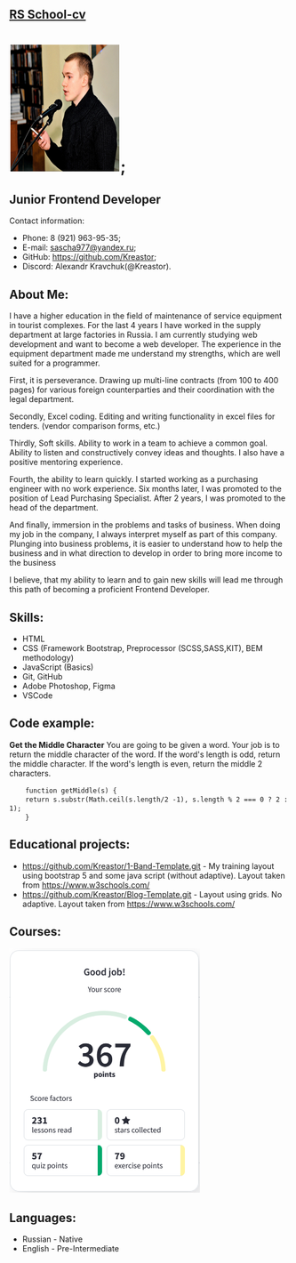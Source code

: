 ## **[RS School-cv](https://rs.school/js/)** 
#  **![Alexandr Kravchuk (27 years old)](img/me.png "Me");**
## **Junior Frontend Developer**
Contact information:  

   * Phone: 8 (921) 963-95-35;
   * E-mail: sascha977@yandex.ru;
   * GitHub: <https://github.com/Kreastor>;
   * Discord: Alexandr Kravchuk(@Kreastor).

## **About Me:**

  I have a higher education in the field of maintenance of service equipment in tourist complexes.
  For the last 4 years I have worked in the supply department at large factories in Russia.
  I am currently studying web development and want to become a web developer. The experience in the equipment department made me understand my strengths, which are well suited for a programmer.

  First, it is perseverance. Drawing up multi-line contracts (from 100 to 400 pages) for various foreign counterparties and their coordination with the legal department.

  Secondly, Excel coding. Editing and writing functionality in excel files for tenders. (vendor comparison forms, etc.)

  Thirdly, Soft skills. Ability to work in a team to achieve a common goal. Ability to listen and constructively convey ideas and thoughts. I also have a positive mentoring experience.

  Fourth, the ability to learn quickly. I started working as a purchasing engineer with no work experience. Six months later, I was promoted to the position of Lead Purchasing Specialist. After 2 years, I was promoted to the head of the department.

  And finally, immersion in the problems and tasks of business. When doing my job in the company, I always interpret myself as part of this company. Plunging into business problems, it is easier to understand how to help the business and in what direction to develop in order to bring more income to the business

  I believe, that my ability to learn and to gain new skills will lead me through this path of becoming a proficient Frontend Developer.

## **Skills:**

  * HTML
  * CSS (Framework Bootstrap, Preprocessor (SCSS,SASS,KIT), BEM methodology)
  * JavaScript (Basics)
  * Git, GitHub
  * Adobe Photoshop, Figma
  * VSCode

 ## **Code example:**

**Get the Middle Character**
  You are going to be given a word. Your job is to return the middle character of the word. If the word's length is odd, return the middle character. If the word's length is even, return the middle 2 characters.

```
    function getMiddle(s) {
    return s.substr(Math.ceil(s.length/2 -1), s.length % 2 === 0 ? 2 : 1);
    }  
```
## **Educational projects:**

  * <https://github.com/Kreastor/1-Band-Template.git> - My training layout using bootstrap 5 and some java script (without adaptive). Layout taken from <https://www.w3schools.com/>
  * <https://github.com/Kreastor/Blog-Template.git> - Layout using grids. No adaptive. Layout taken from <https://www.w3schools.com/>

## **Courses:**

![HTML and CSS Tutorials on the [w3schools](https://www.w3schools.com/)](img/Course.PNG)
## **Languages:**

  * Russian - Native
  * English - Pre-Intermediate
    